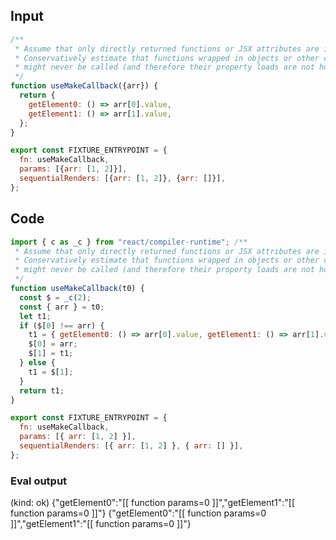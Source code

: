 
## Input

```javascript
/**
 * Assume that only directly returned functions or JSX attributes are invoked.
 * Conservatively estimate that functions wrapped in objects or other containers
 * might never be called (and therefore their property loads are not hoistable).
 */
function useMakeCallback({arr}) {
  return {
    getElement0: () => arr[0].value,
    getElement1: () => arr[1].value,
  };
}

export const FIXTURE_ENTRYPOINT = {
  fn: useMakeCallback,
  params: [{arr: [1, 2]}],
  sequentialRenders: [{arr: [1, 2]}, {arr: []}],
};

```

## Code

```javascript
import { c as _c } from "react/compiler-runtime"; /**
 * Assume that only directly returned functions or JSX attributes are invoked.
 * Conservatively estimate that functions wrapped in objects or other containers
 * might never be called (and therefore their property loads are not hoistable).
 */
function useMakeCallback(t0) {
  const $ = _c(2);
  const { arr } = t0;
  let t1;
  if ($[0] !== arr) {
    t1 = { getElement0: () => arr[0].value, getElement1: () => arr[1].value };
    $[0] = arr;
    $[1] = t1;
  } else {
    t1 = $[1];
  }
  return t1;
}

export const FIXTURE_ENTRYPOINT = {
  fn: useMakeCallback,
  params: [{ arr: [1, 2] }],
  sequentialRenders: [{ arr: [1, 2] }, { arr: [] }],
};

```
      
### Eval output
(kind: ok) {"getElement0":"[[ function params=0 ]]","getElement1":"[[ function params=0 ]]"}
{"getElement0":"[[ function params=0 ]]","getElement1":"[[ function params=0 ]]"}